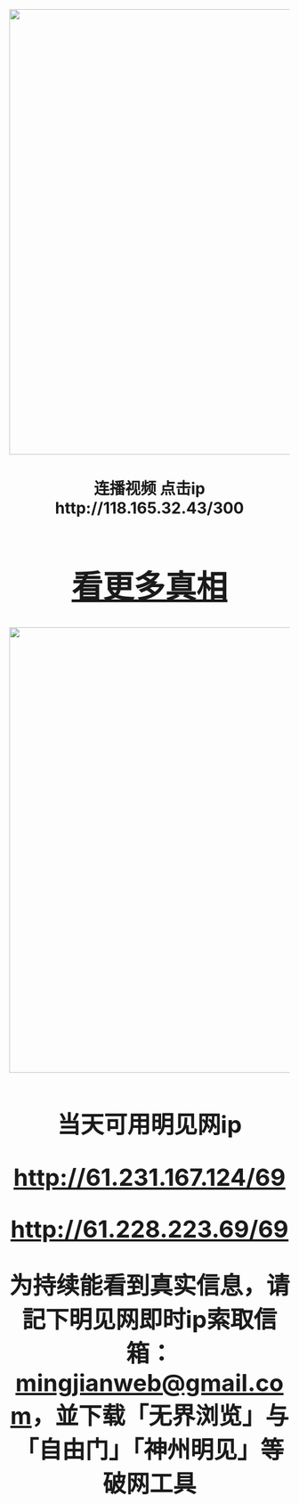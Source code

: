 <div align="center"><a href="http://118.165.32.43/300"><IMG SRC="https://github.com/gofanben/gm/blob/master/img-2/swspip.jpg" width=800></a>
<h1>连播视频 点击ip http://118.165.32.43/300 <h1>
 

<div align=center><h1><a href="https://bit.ly/2RQM1hX"> 看更多真相  </h1></a></div>

<div align="center"><a href="http://61.231.167.124/69"><IMG SRC="https://github.com/gofanben/gm/blob/master/img-2/minjen.jpg" width=800></a>
<h2>当天可用明见网ip 

http://61.231.167.124/69

http://61.228.223.69/69

为持续能看到真实信息，请記下明见网即时ip索取信箱：mingjianweb@gmail.com，並下载「无界浏览」与「自由门」「神州明见」等破网工具</h2>



